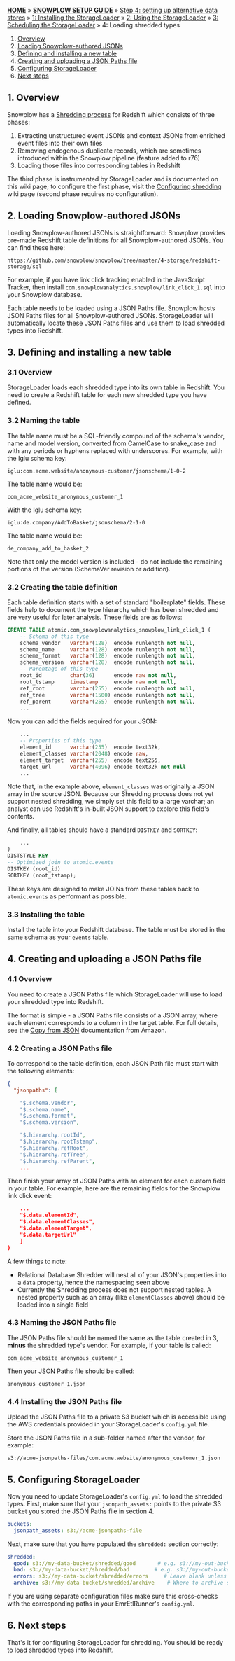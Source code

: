 [**HOME**](Home) » [**SNOWPLOW SETUP GUIDE**](Setting-up-Snowplow) » [Step 4: setting up alternative data stores](Setting-up-alternative-data-stores) » [1: Installing the StorageLoader](1-Installing-the-StorageLoader) » [2: Using the StorageLoader](2-Using-the-StorageLoader) » [3: Scheduling the StorageLoader](3-Scheduling-the-StorageLoader) » 4: Loading shredded types

1. [Overview](#overview)
2. [Loading Snowplow-authored JSONs](#snowplow-jsons)
3. [Defining and installing a new table](#table)
4. [Creating and uploading a JSON Paths file](#jsonpaths)
5. [Configuring StorageLoader](#configure)
6. [Next steps](#next-steps)

<a name="overview"/>

## 1. Overview

Snowplow has a [Shredding process](Shredding) for Redshift which consists of three phases:

1. Extracting unstructured event JSONs and context JSONs from enriched event files into their own files
2. Removing endogenous duplicate records, which are sometimes introduced within the Snowplow pipeline (feature added to r76)
3. Loading those files into corresponding tables in Redshift

The third phase is instrumented by StorageLoader and is documented on this wiki page; to configure the first phase, visit the [Configuring shredding](5-Configuring-shredding) wiki page (second phase requires no configuration).

<a name="snowplow-jsons"/>

## 2. Loading Snowplow-authored JSONs

Loading Snowplow-authored JSONs is straightforward: Snowplow provides pre-made Redshift table definitions for all Snowplow-authored JSONs. You can find these here:

    https://github.com/snowplow/snowplow/tree/master/4-storage/redshift-storage/sql

For example, if you have link click tracking enabled in the JavaScript Tracker, then install `com.snowplowanalytics.snowplow/link_click_1.sql` into your Snowplow database.

Each table needs to be loaded using a JSON Paths file. Snowplow hosts JSON Paths files for all Snowplow-authored JSONs. StorageLoader will automatically locate these JSON Paths files and use them to load shredded types into Redshift.

<a name="overview"/>

## 3. Defining and installing a new table

### 3.1 Overview

StorageLoader loads each shredded type into its own table in Redshift. You need to create a Redshift table for each new shredded type you have defined.

### 3.2 Naming the table

The table name must be a SQL-friendly compound of the schema's vendor, name and model version, converted from CamelCase to snake_case and with any periods or hyphens replaced with underscores. For example, with the Iglu schema key:

    iglu:com.acme.website/anonymous-customer/jsonschema/1-0-2

The table name would be:

    com_acme_website_anonymous_customer_1

With the Iglu schema key:

    iglu:de.company/AddToBasket/jsonschema/2-1-0

The table name would be:

    de_company_add_to_basket_2

Note that only the model version is included - do not include the remaining portions of the version (SchemaVer revision or addition).

### 3.2 Creating the table definition

Each table definition starts with a set of standard "boilerplate" fields. These fields help to document the type hierarchy which has been shredded and are very useful for later analysis. These fields are as follows:

```sql
CREATE TABLE atomic.com_snowplowanalytics_snowplow_link_click_1 (
    -- Schema of this type
    schema_vendor   varchar(128)  encode runlength not null,
    schema_name     varchar(128)  encode runlength not null,
    schema_format   varchar(128)  encode runlength not null,
    schema_version  varchar(128)  encode runlength not null,
	-- Parentage of this type
	root_id         char(36)      encode raw not null,
	root_tstamp     timestamp     encode raw not null,
	ref_root        varchar(255)  encode runlength not null,
	ref_tree        varchar(1500) encode runlength not null,
	ref_parent      varchar(255)  encode runlength not null,
	...
```

Now you can add the fields required for your JSON:

```sql
	...
	-- Properties of this type
	element_id      varchar(255)  encode text32k,
	element_classes varchar(2048) encode raw,
	element_target  varchar(255)  encode text255,
	target_url      varchar(4096) encode text32k not null
	...
```

Note that, in the example above, `element_classes` was originally a JSON array in the source JSON. Because our Shredding process does not yet support nested shredding, we simply set this field to a large varchar; an analyst can use Redshift's in-built JSON support to explore this field's contents.

And finally, all tables should have a standard `DISTKEY` and `SORTKEY`:

```sql
    ...
)
DISTSTYLE KEY
-- Optimized join to atomic.events
DISTKEY (root_id)
SORTKEY (root_tstamp);
```

These keys are designed to make JOINs from these tables back to `atomic.events` as performant as possible.

### 3.3 Installing the table

Install the table into your Redshift database. The table must be stored in the same schema as your `events` table.

<a name="jsonpaths"/>

## 4. Creating and uploading a JSON Paths file

### 4.1 Overview

You need to create a JSON Paths file which StorageLoader will use to load your shredded type into Redshift.

The format is simple - a JSON Paths file consists of a JSON array, where each element corresponds to a column in the target table. For full details, see the [Copy from JSON](http://docs.aws.amazon.com/redshift/latest/dg/copy-usage_notes-copy-from-json.html) documentation from Amazon.

### 4.2 Creating a JSON Paths file

To correspond to the table definition, each JSON Path file must start with the following elements:

```json
{
  "jsonpaths": [

    "$.schema.vendor",
    "$.schema.name",
    "$.schema.format",
    "$.schema.version",

    "$.hierarchy.rootId",
    "$.hierarchy.rootTstamp",
    "$.hierarchy.refRoot",
    "$.hierarchy.refTree",
    "$.hierarchy.refParent",
    ...
```

Then finish your array of JSON Paths with an element for each custom field in your table. For example, here are the remaining fields for the Snowplow link click event:

```json
	...
    "$.data.elementId",
    "$.data.elementClasses",
    "$.data.elementTarget",
    "$.data.targetUrl"
    ]
}
```

A few things to note:

* Relational Database Shredder will nest all of your JSON's properties into a `data` property, hence the namespacing seen above
* Currently the Shredding process does not support nested tables. A nested property such as an array (like `elementClasses` above) should be loaded into a single field

### 4.3 Naming the JSON Paths file

The JSON Paths file should be named the same as the table created in 3, **minus** the shredded type's vendor. For example, if your table is called:

    com_acme_website_anonymous_customer_1

Then your JSON Paths file should be called:

    anonymous_customer_1.json

### 4.4 Installing the JSON Paths file

Upload the JSON Paths file to a private S3 bucket which is accessible using the AWS credentials provided in your StorageLoader's `config.yml` file.

Store the JSON Paths file in a sub-folder named after the vendor, for example:

    s3://acme-jsonpaths-files/com.acme.website/anonymous_customer_1.json

<a name="configure"/>

## 5. Configuring StorageLoader

Now you need to update StorageLoader's `config.yml` to load the shredded types. First, make sure that your `jsonpath_assets:` points to the private S3 bucket you stored the JSON Paths file in section 4.

```yaml
buckets:
  jsonpath_assets: s3://acme-jsonpaths-file
```

Next, make sure that you have populated the `shredded:` section correctly:

```yaml
shredded:
  good: s3://my-data-bucket/shredded/good       # e.g. s3://my-out-bucket/shredded/good
  bad: s3://my-data-bucket/shredded/bad        # e.g. s3://my-out-bucket/shredded/bad
  errors: s3://my-data-bucket/shredded/errors     # Leave blank unless :continue_on_unexpected_error: set to true below
  archive: s3://my-data-bucket/shredded/archive    # Where to archive shredded events to, e.g. s3://my-archive-bucket/shredded
```

If you are using separate configuration files make sure this cross-checks with the corresponding paths in your EmrEtlRunner's `config.yml`.

<a name="next-steps"/>

## 6. Next steps

That's it for configuring StorageLoader for shredding. You should be ready to load shredded types into Redshift.
